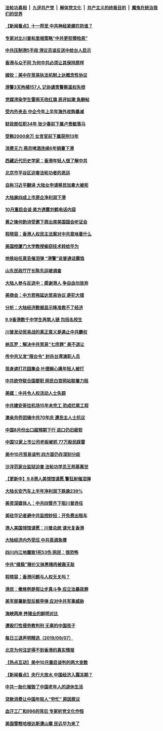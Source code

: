 ####  [法轮功真相](../../../../basic/blob/master/README.md?t=09092000) &nbsp;|&nbsp; [九评共产党](../../../../9ping.md/blob/master/README.md?t=09092000) &nbsp;|&nbsp; [解体党文化](../../../../jtdwh.md/blob/master/README.md?t=09092000)  &nbsp;|&nbsp; [共产主义的终极目的](../../../../gczydzjmd.md/blob/master/README.md?t=09092000) &nbsp;|&nbsp; [魔鬼在统治我们的世界](../../../../mgztzwmdsj.md/blob/master/README.md?t=09092000) 

#### [【新闻看点】十一将至 中共神经紧绷在防谁？](../pages/nsc413/n11510236.md?t=09092000) 

#### [专家对比川普和里根策略“中共更狡猾险恶”](../pages/nsc413/n11510129.md?t=09092000) 

#### [中共压制港5手段 港议员谈反送中给台人启示](../pages/nsc413/n11509346.md?t=09092000) 

#### [香港与众不同 为何中共必须让其保持原样](../pages/nsc413/n11510148.md?t=09092000) 

#### [姆钦：美中在贸易执法机制上达概念性协议](../pages/nsc413/n11510040.md?t=09092000) 

#### [港警3天拘捕157人 记协谴责警察滥权失控](../pages/nsc413/n11510151.md?t=09092000) 

#### [党媒渲染学生雷雨天收红旗 恶评如潮 急删帖](../pages/nsc413/n11509791.md?t=09092000) 

#### [受内外夹击 中企今年上半年海外收购暴减](../pages/nsc413/n11509523.md?t=09092000) 

#### [财政部任职34年 张少春前下属卢贵敏落马](../pages/nsc413/n11509798.md?t=09092000) 

#### [受贿2000余万 女贪官前下属获刑13年](../pages/nsc413/n11509751.md?t=09092000) 

#### [消费无力 燕京啤酒连续6年销量下滑](../pages/nsc413/n11509792.md?t=09092000) 

#### [西藏近代历史学家：香港年轻人很了解中共](../pages/nsc413/n11509668.md?t=09092000) 

#### [北京市平谷区迫害法轮功者的恶运](../pages/nsc413/n11509323.md?t=09092000) 


#### [自称习近平翻译 大陆女申请移民加拿大被拒](../pages/nsc413/n11508601.md?t=09092000) 

#### [大陆逾四成上市房企净利润下滑](../pages/nsc413/n11508701.md?t=09092000) 

#### [10月重启会谈 美方透露刘鹤电话内容](../pages/nsc413/n11509403.md?t=09092000) 

#### [黄之锋何韵诗受邀下周出席美国国会听证会](../pages/nsc413/n11509269.md?t=09092000) 

#### [程晓容：香港人权民主法案对中共意味着什么](../pages/nsc413/n11508686.md?t=09092000) 

#### [美国控厦门大学教授偷窃技术转给华为](../pages/nsc413/n11509279.md?t=09092000) 

#### [地铁站任意丢催泪弹 “港警”说普通话露馅](../pages/nsc413/n11509246.md?t=09092000) 

#### [山东民政厅厅长陈先运被调查](../pages/nsc413/n11508584.md?t=09092000) 

#### [大陆人参与反送中：感谢港人 争自由勿放弃](../pages/nsc413/n11508555.md?t=09092000) 

#### [美商会：中方若拖延达贸易协议 是犯大错](../pages/nsc413/n11508291.md?t=09092000) 

#### [分析：大陆经济数据显示降准救不了经济](../pages/nsc413/n11508102.md?t=09092000) 

#### [9.9香港数千中学生再筑人链 包括名校生](../pages/nsc413/n11508238.md?t=09092000) 

#### [川普发动贸易战的真正意义是遏止中共霸权](../pages/nsc413/n11508061.md?t=09092000) 

#### [纳瓦罗：解决中共贸易“七宗罪” 美不退让](../pages/nsc413/n11508062.md?t=09092000) 

#### [传中共又发“限台令” 封杀台湾演职人员](../pages/nsc413/n11507697.md?t=09092000) 

#### [现身遮打花园集会 叶德娴心痛年轻人被打](../pages/nsc413/n11508022.md?t=09092000) 

#### [中共欲夺联合国要职 网民白宫网站联署力阻](../pages/nsc413/n11507873.md?t=09092000) 

#### [美媒：中共令人权活动人士失踪](../pages/nsc413/n11507853.md?t=09092000) 

#### [中共建安哥拉机场15年未完工 恐成烂尾工程](../pages/nsc413/n11507849.md?t=09092000) 

#### [澳亲共侨团搞中共70年庆 遭民主人士抗议](../pages/nsc413/n11507851.md?t=09092000) 

#### [中国8月份出口超预期下行 进口仍旧疲软](../pages/nsc413/n11507613.md?t=09092000) 

#### [中国12家上市公司老板被抓 77万股民踩雷](../pages/nsc413/n11507650.md?t=09092000) 

#### [美中10月贸易谈判 四方面仍存深刻分歧](../pages/nsc413/n11507567.md?t=09092000) 

#### [沙洋范家台监狱迫害 法轮功学员王邦基离世](../pages/nsc413/n11507059.md?t=09092000) 

#### [【更新中】9.8港人美领馆请愿 警狂射催泪弹](../pages/nsc413/n11506711.md?t=09092000) 

#### [大陆长安汽车上半年净利润下跌逾239%](../pages/nsc413/n11507110.md?t=09092000) 


#### [美资深媒体人：中共四管齐下阻川普连任](../pages/nsc413/n11507361.md?t=09092000) 

#### [美驻华记者避中共监控妙招：开免费出租车](../pages/nsc413/n11502799.md?t=09092000) 

#### [港人美国领馆请愿：川普总统 请光复香港](../pages/nsc413/n11507205.md?t=09092000) 

#### [大陆经济内外受压 中共高调急撑](../pages/nsc413/n11506642.md?t=09092000) 

#### [四川内江地震致1死53伤 网民：很恐怖](../pages/nsc413/n11506648.md?t=09092000) 

#### [中共“维稳”猪价又抹黑猪肉被轰无耻](../pages/nsc413/n11506896.md?t=09092000) 

#### [程晓容：香港问题与人权无关吗？](../pages/nsc413/n11506511.md?t=09092000) 

#### [港民：撤修例是假让步真斗争 应立法暴政罪](../pages/nsc413/n11506714.md?t=09092000) 

#### [美军部署新型反舰导弹 应对中共军事威胁](../pages/nsc413/n11506673.md?t=09092000) 

#### [海峡两岸 养猪业的鲜明对比](../pages/nsc413/n11489537.md?t=09092000) 

#### [遭殴打性侵劳教判刑 无辜的中国孩子](../pages/nsc413/n11498781.md?t=09092000) 

#### [每日三退声明精选（2019/09/07）](../pages/nsc413/n11506549.md?t=09092000) 

#### [北京为何注定得不到香港的真实情报](../pages/nsc413/n11506218.md?t=09092000) 

#### [【热点互动】美中10月重启谈判的两大变数](../pages/nsc413/n11506437.md?t=09092000) 

#### [【新闻看点】央行大放水 中国经济入霜冻期？](../pages/nsc413/n11506096.md?t=09092000) 

#### [中共一胎化摧毁了中国老年人的退休生活](../pages/nsc413/n11506128.md?t=09092000) 

#### [贷款消费让中国年轻人“穷忙” 原因惹议](../pages/nsc413/n11506281.md?t=09092000) 

#### [血汗工厂和996的背后 专家析党文化作怪](../pages/nsc413/n11440394.md?t=09092000) 

#### [美国雪糕哈根达斯遭山寨 民讥华为来了](../pages/nsc413/n11506154.md?t=09092000) 

